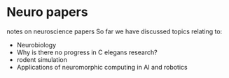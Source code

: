 # Neuro papers

notes on neuroscience papers
So far we have discussed topics relating to:   
- Neurobiology
- Why is there no progress in C elegans research?
- rodent simulation
- Applications of neuromorphic computing in AI and robotics
